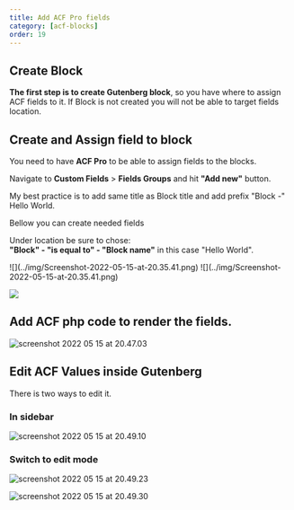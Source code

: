 ```yaml
---
title: Add ACF Pro fields
category: [acf-blocks]
order: 19
---
```


## Create Block

**The first step is to create Gutenberg block**, so you have where to assign ACF fields to it. If Block is not created you will not be able to target fields location.

## Create and Assign field to block

You need to have **ACF Pro** to be able to assign fields to the blocks.

Navigate to **Custom Fields** &gt; **Fields Groups** and hit **"**Add new**"** button.

My best practice is to add same title as Block title and add prefix "Block -" Hello World.

Bellow you can create needed fields

Under location be sure to chose:  
**"Block" - "is equal to" - "Block name"** in this case "Hello World".

<div class="my-class">
  ![](../img/Screenshot-2022-05-15-at-20.35.41.png)
  ![](../img/Screenshot-2022-05-15-at-20.35.41.png)
</div>


![](../img/Screenshot-2022-05-15-at-20.35.41.png)

## Add ACF php code to render the fields.

![screenshot 2022 05 15 at 20.47.03](../img/Screenshot-2022-05-15-at-20.47.03.png)

## Edit ACF Values inside Gutenberg

There is two ways to edit it.

### In sidebar

![screenshot 2022 05 15 at 20.49.10](../img/Screenshot-2022-05-15-at-20.49.10.png)

### Switch to edit mode

![screenshot 2022 05 15 at 20.49.23](../img/Screenshot-2022-05-15-at-20.49.23.png)

![screenshot 2022 05 15 at 20.49.30](../img/Screenshot-2022-05-15-at-20.49.30.png)

